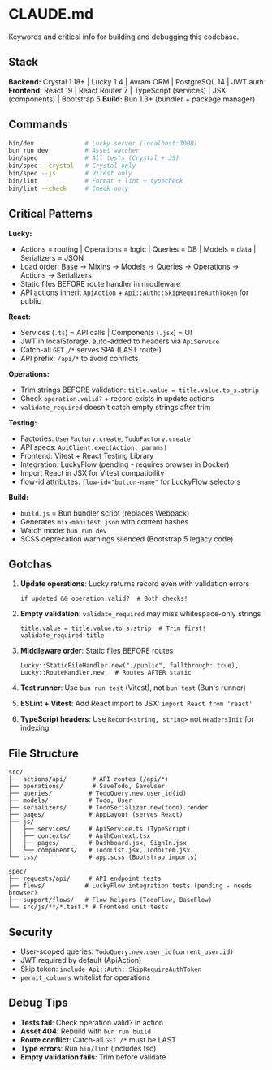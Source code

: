 # CLAUDE.md

Keywords and critical info for building and debugging this codebase.

## Stack

**Backend:** Crystal 1.18+ | Lucky 1.4 | Avram ORM | PostgreSQL 14 | JWT auth
**Frontend:** React 19 | React Router 7 | TypeScript (services) | JSX (components) | Bootstrap 5
**Build:** Bun 1.3+ (bundler + package manager)

## Commands

```bash
bin/dev              # Lucky server (localhost:3000)
bun run dev          # Asset watcher
bin/spec             # All tests (Crystal + JS)
bin/spec --crystal   # Crystal only
bin/spec --js        # Vitest only
bin/lint             # Format + lint + typecheck
bin/lint --check     # Check only
```

## Critical Patterns

**Lucky:**
- Actions = routing | Operations = logic | Queries = DB | Models = data | Serializers = JSON
- Load order: Base → Mixins → Models → Queries → Operations → Actions → Serializers
- Static files BEFORE route handler in middleware
- API actions inherit `ApiAction` + `Api::Auth::SkipRequireAuthToken` for public

**React:**
- Services (`.ts`) = API calls | Components (`.jsx`) = UI
- JWT in localStorage, auto-added to headers via `ApiService`
- Catch-all `GET /*` serves SPA (LAST route!)
- API prefix: `/api/*` to avoid conflicts

**Operations:**
- Trim strings BEFORE validation: `title.value = title.value.to_s.strip`
- Check `operation.valid?` + record exists in update actions
- `validate_required` doesn't catch empty strings after trim

**Testing:**
- Factories: `UserFactory.create`, `TodoFactory.create`
- API specs: `ApiClient.exec(Action, params)`
- Frontend: Vitest + React Testing Library
- Integration: LuckyFlow (pending - requires browser in Docker)
- Import React in JSX for Vitest compatibility
- flow-id attributes: `flow-id="button-name"` for LuckyFlow selectors

**Build:**
- `build.js` = Bun bundler script (replaces Webpack)
- Generates `mix-manifest.json` with content hashes
- Watch mode: `bun run dev`
- SCSS deprecation warnings silenced (Bootstrap 5 legacy code)

## Gotchas

1. **Update operations**: Lucky returns record even with validation errors
   ```crystal
   if updated && operation.valid?  # Both checks!
   ```

2. **Empty validation**: `validate_required` may miss whitespace-only strings
   ```crystal
   title.value = title.value.to_s.strip  # Trim first!
   validate_required title
   ```

3. **Middleware order**: Static files BEFORE routes
   ```crystal
   Lucky::StaticFileHandler.new("./public", fallthrough: true),
   Lucky::RouteHandler.new,  # Routes AFTER static
   ```

4. **Test runner**: Use `bun run test` (Vitest), not `bun test` (Bun's runner)

5. **ESLint + Vitest**: Add React import to JSX: `import React from 'react'`

6. **TypeScript headers**: Use `Record<string, string>` not `HeadersInit` for indexing

## File Structure

```
src/
├── actions/api/       # API routes (/api/*)
├── operations/        # SaveTodo, SaveUser
├── queries/          # TodoQuery.new.user_id(id)
├── models/           # Todo, User
├── serializers/      # TodoSerializer.new(todo).render
├── pages/            # AppLayout (serves React)
├── js/
│   ├── services/     # ApiService.ts (TypeScript)
│   ├── contexts/     # AuthContext.tsx
│   ├── pages/        # Dashboard.jsx, SignIn.jsx
│   └── components/   # TodoList.jsx, TodoItem.jsx
└── css/              # app.scss (Bootstrap imports)

spec/
├── requests/api/     # API endpoint tests
├── flows/           # LuckyFlow integration tests (pending - needs browser)
├── support/flows/   # Flow helpers (TodoFlow, BaseFlow)
└── src/js/**/*.test.* # Frontend unit tests
```

## Security

- User-scoped queries: `TodoQuery.new.user_id(current_user.id)`
- JWT required by default (ApiAction)
- Skip token: `include Api::Auth::SkipRequireAuthToken`
- `permit_columns` whitelist for operations

## Debug Tips

- **Tests fail**: Check operation.valid? in action
- **Asset 404**: Rebuild with `bun run build`
- **Route conflict**: Catch-all `GET /*` must be LAST
- **Type errors**: Run `bin/lint` (includes tsc)
- **Empty validation fails**: Trim before validate
